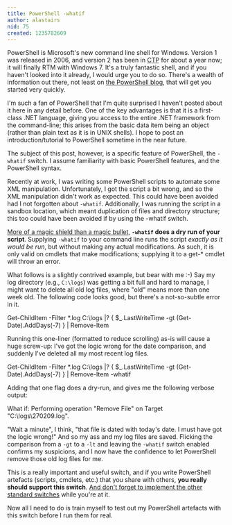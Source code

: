 ```yaml
---
title: PowerShell -whatif
author: alastairs
nid: 75
created: 1235782609
---
```

PowerShell is Microsoft's new command line shell for Windows.  Version 1 was released in 2006, and version 2 has been in <abbr title="Community Technology Preview">CTP</abbr> for about a year now; it will finally RTM with Windows 7.  It's a truly fantastic shell, and if you haven't looked into it already, I would urge you to do so.  There's a wealth of information out there, not least on <a href="http://blogs.msdn.com/powershell/">the PowerShell blog</a>, that will get you started very quickly.  

I'm such a fan of PowerShell that I'm quite surprised I haven't posted about it here in any detail before.  One of the key advantages is that it is a first-class .NET language, giving you access to the entire .NET framework from the command-line; this arises from the basic data item being an object (rather than plain text as it is in UNIX shells).  I hope to post an introduction/tutorial to PowerShell sometime in the near future.  

The subject of this post, however, is a specific feature of PowerShell, the <code>-whatif</code> switch.  I assume familiarity with basic PowerShell features, and the PowerShell syntax.
<!--break-->
Recently at work, I was writing some PowerShell scripts to automate some XML manipulation.  Unfortunately, I got the script a bit wrong, and so the XML manipulation didn't work as expected.  This could have been avoided had I not forgotten about <code>-whatif</code>.  Additionally, I was running the script in a sandbox location, which meant duplication of files and directory structure; this too could have been avoided if by using the -whatif switch.  

<a href="http://computerperformance.co.uk/ezine/ezine157.htm" title="Ezine 157 - PowerShell's WhatIf">More of a magic shield than a magic bullet</a>, <strong><code>-whatif</code> does a dry run of your script</strong>.  Supplying <code>-whatif</code> to your command line runs the script <em>exactly as it would be run</em>, but without making any actual modifications.  As such, it is only valid on cmdlets that make modifications; supplying it to a get-* cmdlet will throw an error.  

What follows is a slightly contrived example, but bear with me :-)  Say my log directory (e.g., <code>C:\logs</code>) was getting a bit full and hard to manage, I might want to delete all old log files, where "old" means more than one week old.  The following code looks good, but there's a not-so-subtle error in it.  

<blockcode>
Get-ChildItem -Filter *.log C:\logs |? { 
    $_.LastWriteTime -gt (Get-Date).AddDays(-7) 
} | Remove-Item
</blockcode>

Running this one-liner (formatted to reduce scrolling) as-is will cause a huge screw-up: I've got the logic wrong for the date comparison, and suddenly I've deleted all my most recent log files.  

<blockcode>
Get-ChildItem -Filter *.log C:\logs |? { 
    $_.LastWriteTime -gt (Get-Date).AddDays(-7) 
} | Remove-Item -whatif
</blockcode>

Adding that one flag does a dry-run, and gives me the following verbose output:

<blockcode>
What if: Performing operation "Remove File" on Target "C:\logs\270209.log".
</blockcode>

"Wait a minute", I think, "that file is dated with today's date.  I must have got the logic wrong!"  And so my ass and my log files are saved.  Flicking the comparison from a <code>-gt</code> to a <code>-lt</code> and leaving the <code>-whatif</code> switch enabled confirms my suspicions, and I now have the confidence to let PowerShell remove those old log files for me.  

This is a really important and useful switch, and if you write PowerShell artefacts (scripts, cmdlets, etc.) that you share with others, <strong>you really should support this switch</strong>.  <a href="http://blogs.msdn.com/powershell/archive/2007/02/25/supporting-whatif-confirm-verbose-in-scripts.aspx" title="Windows PowerShell Blog : Supporting -Whatif, -Confirm, -Verbose &mdash; In SCRIPTS!">And don't forget to implement the other standard switches</a> while you're at it.  

Now all I need to do is train myself to test out my PowerShell artefacts with this switch before I run them for real.
